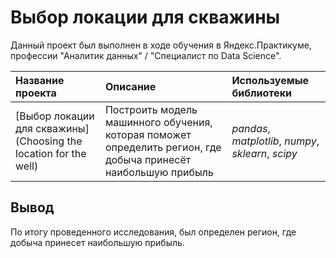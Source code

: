 # Выбор локации для скважины

Данный проект был выполнен в ходе обучения в Яндекс.Практикуме, профессии "Аналитик данных" / "Специалист по Data Science".

| Название проекта | Описание | Используемые библиотеки | 
| :---------------------- | :---------------------- | :---------------------- |
| [Выбор локации для скважины](Choosing the location for the well) | Построить модель машинного обучения, которая поможет определить регион, где добыча принесёт наибольшую прибыль | *pandas*, *matplotlib*, *numpy*, *sklearn*, *scipy*|

## Вывод

По итогу проведенного исследования, был определен регион, где добыча принесет наибольшую прибыль.
